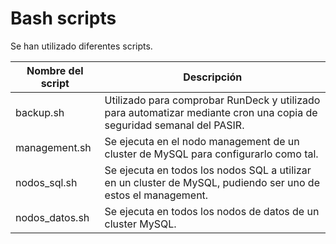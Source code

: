 # Bash scripts
Se han utilizado diferentes scripts.

| Nombre del script | Descripción |
| ------ | ------ |
| backup.sh | Utilizado para comprobar RunDeck y utilizado para automatizar mediante cron una copia de seguridad semanal del PASIR. |
| management.sh | Se ejecuta en el nodo management de un cluster de MySQL para configurarlo como tal. |
| nodos_sql.sh | Se ejecuta en todos los nodos SQL a utilizar en un cluster de MySQL, pudiendo ser uno de estos el management. |
| nodos_datos.sh | Se ejecuta en todos los nodos de datos de un cluster MySQL. |